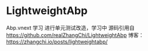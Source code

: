 # LightweightAbp
 Abp.vnext 学习 
进行单元测试改造，学习中
源码引用自 https://github.com/realZhangChi/LightweightAbp
博客：https://zhangchi.io/posts/lightweightabp/
